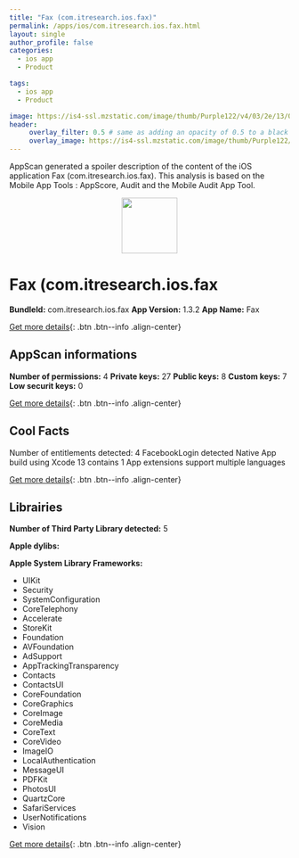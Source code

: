 ```yaml
---
title: "Fax (com.itresearch.ios.fax)"
permalink: /apps/ios/com.itresearch.ios.fax.html
layout: single
author_profile: false
categories: 
  - ios app 
  - Product 

tags: 
  - ios app 
  - Product 

image: https://is4-ssl.mzstatic.com/image/thumb/Purple122/v4/03/2e/13/032e13b3-65d5-74f7-2e09-96081a6acd2f/AppIcon-1x_U007emarketing-0-10-0-85-220.png/512x512bb.jpg
header: 
     overlay_filter: 0.5 # same as adding an opacity of 0.5 to a black background
     overlay_image: https://is4-ssl.mzstatic.com/image/thumb/Purple122/v4/03/2e/13/032e13b3-65d5-74f7-2e09-96081a6acd2f/AppIcon-1x_U007emarketing-0-10-0-85-220.png/512x512bb.jpg
---
```

AppScan generated a spoiler description of the content of the iOS application Fax (com.itresearch.ios.fax). This analysis is based on the Mobile App Tools : AppScore, Audit and the Mobile Audit App Tool.

  
  
<div style="text-align: center;"><img src="https://is4-ssl.mzstatic.com/image/thumb/Purple122/v4/03/2e/13/032e13b3-65d5-74f7-2e09-96081a6acd2f/AppIcon-1x_U007emarketing-0-10-0-85-220.png/512x512bb.jpg" width="100" height="100"></div>  
  
# Fax (com.itresearch.ios.fax

**BundleId:** com.itresearch.ios.fax
**App Version:** 1.3.2
**App Name:** Fax


[Get more details](/pricing.html){: .btn .btn--info .align-center}  
  
## AppScan informations 

**Number of permissions:** 4
**Private keys:** 27
**Public keys:** 8
**Custom keys:** 7
**Low securit keys:** 0
  
[Get more details](/pricing.html){: .btn .btn--info .align-center}

## Cool Facts

Number of entitlements detected: 4
FacebookLogin detected
Native App
build using Xcode 13
contains 1 App extensions
support multiple languages
  
[Get more details](/pricing.html){: .btn .btn--info .align-center}

## Librairies 
**Number of Third Party Library detected:** 5

**Apple dylibs:**


**Apple System Library Frameworks:**
- UIKit
- Security
- SystemConfiguration
- CoreTelephony
- Accelerate
- StoreKit
- Foundation
- AVFoundation
- AdSupport
- AppTrackingTransparency
- Contacts
- ContactsUI
- CoreFoundation
- CoreGraphics
- CoreImage
- CoreMedia
- CoreText
- CoreVideo
- ImageIO
- LocalAuthentication
- MessageUI
- PDFKit
- PhotosUI
- QuartzCore
- SafariServices
- UserNotifications
- Vision


  
[Get more details](/pricing.html){: .btn .btn--info .align-center}

